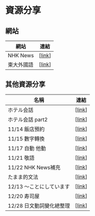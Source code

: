 # 資源分享

## 網站 

| 網站 | 連結 |
| ------ | :------: |
| NHK News |  [[link](http://www3.nhk.or.jp/news/easy/index.html)] | 
| 東大外國語 |  [[link](http://www.coelang.tufs.ac.jp/mt/ja/dmod/lp/)] | 

## 其他資源分享

|名稱 | 連結 |
| ------ | :------: |
| ホテル会話 |  [[link](https://www.facebook.com/groups/1113446758690591/1138337382868195/)] |
| ホテル会話 part2 |  [[link](https://www.facebook.com/groups/1113446758690591/1144327688935831/)] |
| 11/14 飯店預約 |  [[link](https://www.facebook.com/groups/1113446758690591/1162524913782775/)] |
| 11/15 數字轉換 |  [[link](https://www.facebook.com/groups/1113446758690591/1113446758690591/)] |
| 11/17 自動 他動 |  [[link](https://www.facebook.com/groups/1113446758690591/1164903690211564/)] |
| 11/21 敬語 |  [[link](https://www.facebook.com/groups/1113446758690591/1113446758690591/)] |
| 11/22 NHK News補充 |  [[link](https://www.facebook.com/groups/1113446758690591/1169408846427715/)] |
| たまま的文法 |  [[link](https://www.facebook.com/groups/1113446758690591/1178908385477761/)] | 
| 12/13 ～ことにしています |  [[link](https://www.facebook.com/groups/1113446758690591/1194852150550051/)] |
| 12/20 寿司屋|  [[link](https://www.facebook.com/groups/1113446758690591/1201358346566098/)] |
| 12/28 日文動詞變化總整理|  [[link](https://www.facebook.com/groups/1113446758690591/1207489035953029/)] |